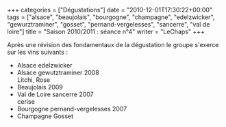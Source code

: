 +++
categories = ["Dégustations"]
date = "2010-12-01T17:30:22+00:00"
tags = ["alsace", "beaujolais", "bourgogne", "champagne", "edelzwicker", "gewurztraminer", "gosset", "pernand-vergelesses", "sancerre", "val de loire"] 
title = "Saison 2010/2011 : séance n°4"
writer = "LeChaps"
+++

Après une révision des fondamentaux de la dégustation le groupe s'exerce sur les vins suivants :

* Alsace edelzwicker
* Alsace gewutztraminer 2008  
Litchi, Rose
* Beaujolais 2009
* Val de Loire sancerre 2007  
cerise
* Bourgogne pernand-vergelesses 2007
* Champagne Gosset
